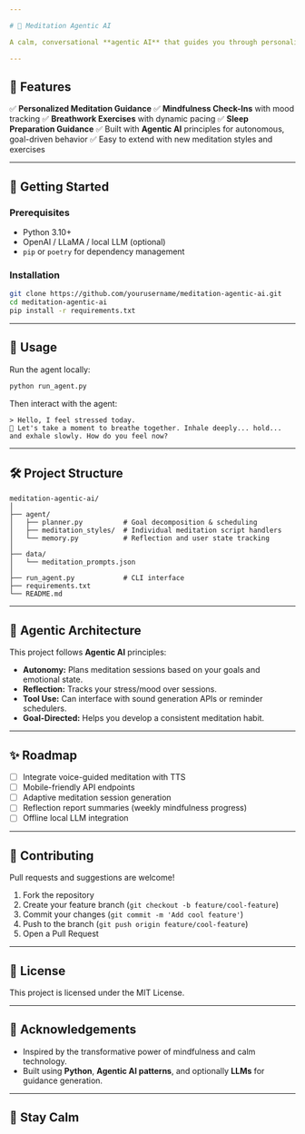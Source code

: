 ```yaml
---

# 🧘 Meditation Agentic AI

A calm, conversational **agentic AI** that guides you through personalized meditation sessions, mindfulness check-ins, and stress-relief exercises, anytime, anywhere.

---
```


## 🌿 Features

✅ **Personalized Meditation Guidance**
✅ **Mindfulness Check-Ins** with mood tracking
✅ **Breathwork Exercises** with dynamic pacing
✅ **Sleep Preparation Guidance**
✅ Built with **Agentic AI** principles for autonomous, goal-driven behavior
✅ Easy to extend with new meditation styles and exercises

---

## 🚀 Getting Started

### Prerequisites

* Python 3.10+
* OpenAI / LLaMA / local LLM (optional)
* `pip` or `poetry` for dependency management

### Installation

```bash
git clone https://github.com/yourusername/meditation-agentic-ai.git
cd meditation-agentic-ai
pip install -r requirements.txt
```

---

## 🧩 Usage

Run the agent locally:

```bash
python run_agent.py
```

Then interact with the agent:

```
> Hello, I feel stressed today.
🧘 Let's take a moment to breathe together. Inhale deeply... hold... and exhale slowly. How do you feel now?
```

---

## 🛠️ Project Structure

```
meditation-agentic-ai/
│
├── agent/
│   ├── planner.py          # Goal decomposition & scheduling
│   ├── meditation_styles/  # Individual meditation script handlers
│   └── memory.py           # Reflection and user state tracking
│
├── data/
│   └── meditation_prompts.json
│
├── run_agent.py            # CLI interface
├── requirements.txt
└── README.md
```

---

## 🧠 Agentic Architecture

This project follows **Agentic AI** principles:

* **Autonomy:** Plans meditation sessions based on your goals and emotional state.
* **Reflection:** Tracks your stress/mood over sessions.
* **Tool Use:** Can interface with sound generation APIs or reminder schedulers.
* **Goal-Directed:** Helps you develop a consistent meditation habit.

---

## ✨ Roadmap

* [ ] Integrate voice-guided meditation with TTS
* [ ] Mobile-friendly API endpoints
* [ ] Adaptive meditation session generation
* [ ] Reflection report summaries (weekly mindfulness progress)
* [ ] Offline local LLM integration

---

## 🤝 Contributing

Pull requests and suggestions are welcome!

1. Fork the repository
2. Create your feature branch (`git checkout -b feature/cool-feature`)
3. Commit your changes (`git commit -m 'Add cool feature'`)
4. Push to the branch (`git push origin feature/cool-feature`)
5. Open a Pull Request

---

## 📜 License

This project is licensed under the MIT License.

---

## 🌻 Acknowledgements

* Inspired by the transformative power of mindfulness and calm technology.
* Built using **Python**, **Agentic AI patterns**, and optionally **LLMs** for guidance generation.

---

## 🙏 Stay Calm


